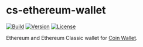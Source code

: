 # cs-ethereum-wallet

[![Build](https://github.com/CoinSpace/cs-ethereum-wallet/actions/workflows/ci.yml/badge.svg)](https://github.com/CoinSpace/cs-ethereum-wallet/actions/workflows/ci.yml)
[![Version](https://img.shields.io/github/v/tag/CoinSpace/cs-ethereum-wallet?label=version)](https://github.com/CoinSpace/cs-ethereum-wallet/releases)
[![License](https://img.shields.io/github/license/CoinSpace/cs-ethereum-wallet?color=blue)](https://github.com/CoinSpace/cs-ethereum-wallet/blob/master/LICENSE)

Ethereum and Ethereum Classic wallet for [Coin Wallet](https://github.com/CoinSpace/CoinSpace).
